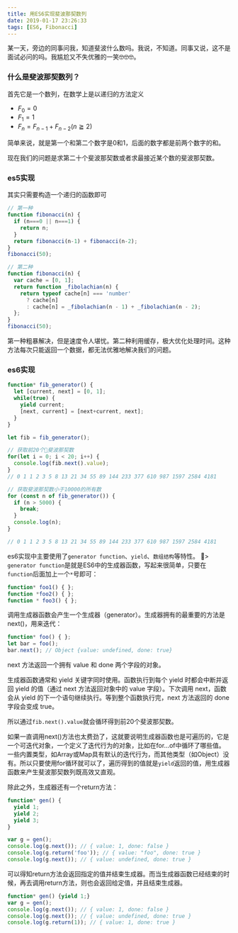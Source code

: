 ```yaml
---
title: 用ES6实现斐波那契数列
date: 2019-01-17 23:26:33
tags: [ES6, Fibonacci]
---
```

某一天，旁边的同事问我，知道斐波什么数吗。我说，不知道。同事又说，这不是面试必问的吗。我尴尬又不失优雅的一笑🤓🤓🤓。

### 什么是斐波那契数列？

首先它是一个数列，在数学上是以递归的方法定义
- $F_{0}=0$
- $F_{1}=1$
- $F_{n}=F_{n-1}+F_{n-2}  (n≧2)$

简单来说，就是第一个和第二个数字是0和1，后面的数字都是前两个数字的和。

现在我们的问题是求第二十个斐波那契数或者求最接近某个数的斐波那契数。

### es5实现

其实只需要构造一个递归的函数即可

```js
// 第一种
function fibonacci(n) {
  if (n===0 || n===1) {
    return n;
  }
  return fibonacci(n-1) + fibonacci(n-2);
}
fibonacci(50);

// 第二种
function fibonacci(n) {
  var cache = [0, 1];
  return function _fibolachian(n) {
    return typeof cache[n] === 'number'
      ? cache[n]
      : cache[n] = _fibolachian(n - 1) + _fibolachian(n - 2);
  };
}
fibonacci(50);
```
第一种粗暴解决，但是速度令人堪忧。第二种利用缓存，极大优化处理时间。这种方法每次只能返回一个数据，都无法优雅地解决我们的问题。

### es6实现

```js
function* fib_generator() {
  let [current, next] = [0, 1];
  while(true) {
    yield current;
    [next, current] = [next+current, next];
  }
}

let fib = fib_generator();

// 获取前20个斐波那契数
for(let i = 0; i < 20; i++) {
  console.log(fib.next().value);
}
// 0 1 1 2 3 5 8 13 21 34 55 89 144 233 377 610 987 1597 2584 4181

// 获取斐波那契数小于10000的所有数
for (const n of fib_generator()) {
  if (n > 5000) {
    break;
  }
  console.log(n);
}

// 0 1 1 2 3 5 8 13 21 34 55 89 144 233 377 610 987 1597 2584 4181
```
es6实现中主要使用了`generator function`、`yield`、`数组结构`等特性。
> `generator function`是就是ES6中的生成器函数，写起来很简单，只要在`function`后面加上一个`*`号即可：

```js
function* foo1() { };
function *foo2() { };
function * foo3() { };
```
调用生成器函数会产生一个生成器（generator）。生成器拥有的最重要的方法是 next()，用来迭代：
```js
function* foo() { };
let bar = foo();
bar.next(); // Object {value: undefined, done: true}
```
next 方法返回一个拥有 value 和 done 两个字段的对象。

生成器函数通常和 yield 关键字同时使用。函数执行到每个 yield 时都会中断并返回 yield 的值（通过 next 方法返回对象中的 value 字段）。下次调用 next，函数会从 yield 的下一个语句继续执行。等到整个函数执行完，next 方法返回的 done 字段会变成 true。

所以通过`fib.next().value`就会循环得到前20个斐波那契数。

如果一直调用next()方法也太费劲了，这就要说明生成器函数也是可遍历的，它是一个可迭代对象，一个定义了迭代行为的对象，比如在for...of中循环了哪些值。一些内置类型，如Array或Map具有默认的迭代行为，而其他类型（如Object）没有。所以只要使用for循环就可以了，遍历得到的值就是`yield`返回的值，用生成器函数来产生斐波那契数列既高效又直观。

除此之外，生成器还有一个return方法：

```js
function* gen() { 
  yield 1;
  yield 2;
  yield 3;
}

var g = gen();
console.log(g.next()); // { value: 1, done: false }
console.log(g.return('foo')); // { value: "foo", done: true }
console.log(g.next()); // { value: undefined, done: true }
```

可以得知return方法会返回指定的值并结束生成器。而当生成器函数已经结束的时候，再去调用return方法，则也会返回给定值，并且结束生成器。

```js
function* gen() {yield 1;}
var g = gen();
console.log(g.next()); // { value: 1, done: false }
console.log(g.next()); // { value: undefined, done: true }
console.log(g.return(1)); // { value: 1, done: true }
```